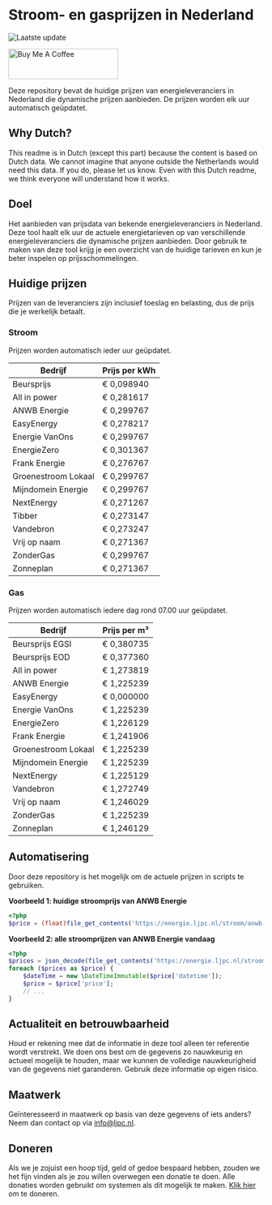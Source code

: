 # Stroom- en gasprijzen in Nederland

![Laatste update](https://img.shields.io/badge/laatste%20update-2024--10--17%2007%3A00%20CET-brightgreen)

<a href="https://www.buymeacoffee.com/Lars-" target="_blank"><img src="https://cdn.buymeacoffee.com/buttons/v2/default-orange.png" alt="Buy Me A Coffee" height="60" style="height: 60px !important;width: 217px !important;" ></a>

Deze repository bevat de huidige prijzen van energieleveranciers in Nederland die dynamische prijzen aanbieden. De prijzen worden elk uur automatisch geüpdatet.

## Why Dutch?

This readme is in Dutch (except this part) because the content is based on Dutch data. We cannot imagine that anyone outside the Netherlands would need this data. If you do, please let us know. Even with this Dutch readme, we think
everyone will understand how it works.

## Doel

Het aanbieden van prijsdata van bekende energieleveranciers in Nederland. Deze tool haalt elk uur de actuele energietarieven op van verschillende energieleveranciers die dynamische prijzen aanbieden. Door gebruik te maken van deze tool
krijg je een overzicht van de huidige tarieven en kun je beter inspelen op prijsschommelingen.

## Huidige prijzen

Prijzen van de leveranciers zijn inclusief toeslag en belasting, dus de prijs die je werkelijk betaalt.

### Stroom

Prijzen worden automatisch ieder uur geüpdatet.

 Bedrijf | Prijs per kWh 
---------|---------------
Beursprijs | € 0,098940
All in power | € 0,281617
ANWB Energie | € 0,299767
EasyEnergy | € 0,278217
Energie VanOns | € 0,299767
EnergieZero | € 0,301367
Frank Energie | € 0,276767
Groenestroom Lokaal | € 0,299767
Mijndomein Energie | € 0,299767
NextEnergy | € 0,271267
Tibber | € 0,273147
Vandebron | € 0,273247
Vrij op naam | € 0,271367
ZonderGas | € 0,299767
Zonneplan | € 0,271367


### Gas

Prijzen worden automatisch iedere dag rond 07.00 uur geüpdatet.

 Bedrijf | Prijs per m³ 
---------|--------------
Beursprijs EGSI | € 0,380735
Beursprijs EOD | € 0,377360
All in power | € 1,273819
ANWB Energie | € 1,225239
EasyEnergy | € 0,000000
Energie VanOns | € 1,225239
EnergieZero | € 1,226129
Frank Energie | € 1,241906
Groenestroom Lokaal | € 1,225239
Mijndomein Energie | € 1,225239
NextEnergy | € 1,225129
Vandebron | € 1,272749
Vrij op naam | € 1,246029
ZonderGas | € 1,225239
Zonneplan | € 1,246129


## Automatisering

Door deze repository is het mogelijk om de actuele prijzen in scripts te gebruiken.

**Voorbeeld 1: huidige stroomprijs van ANWB Energie**

```php
<?php
$price = (float)file_get_contents('https://energie.ljpc.nl/stroom/anwb-energie-nu.txt');

```

**Voorbeeld 2: alle stroomprijzen van ANWB Energie vandaag**

```php
<?php
$prices = json_decode(file_get_contents('https://energie.ljpc.nl/stroom/all-in-power-vandaag.json'),true);
foreach ($prices as $price) {
    $dateTime = new \DateTimeImmutable($price['datetime']);
    $price = $price['price'];
    // ...
}
```

## Actualiteit en betrouwbaarheid

Houd er rekening mee dat de informatie in deze tool alleen ter referentie wordt verstrekt. We doen ons best om de gegevens zo nauwkeurig en actueel mogelijk te houden, maar we kunnen de volledige nauwkeurigheid van de gegevens niet
garanderen. Gebruik deze informatie op eigen risico.

## Maatwerk

Geïnteresseerd in maatwerk op basis van deze gegevens of iets anders? Neem dan contact op
via [info@ljpc.nl](mailto:info@ljpc.nl?subject=Energie%20prijzen).

## Doneren

Als we je zojuist een hoop tijd, geld of gedoe bespaard hebben, zouden we het fijn vinden als je zou willen overwegen een
donatie te doen. Alle donaties worden gebruikt om systemen als dit mogelijk te
maken. [Klik hier](https://www.buymeacoffee.com/Lars-) om te doneren.
